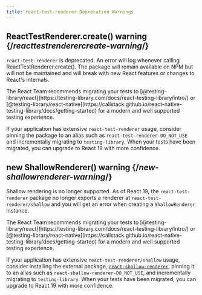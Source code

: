 ```yaml
---
title: react-test-renderer Deprecation Warnings
---
```


## ReactTestRenderer.create() warning {/*reacttestrenderercreate-warning*/}

`react-test-renderer` is deprecated. An error will log whenever calling ReactTestRenderer.create(). The package will remain available on NPM but will not be maintained and will break with new React features or changes to React's internals.

<Note>
The React Team recommends migrating your tests to [@testing-library/react](https://testing-library.com/docs/react-testing-library/intro/) or [@testing-library/react-native](https://callstack.github.io/react-native-testing-library/docs/getting-started) for a modern and well supported testing experience.

If your application has extensive `react-test-renderer` usage, consider pinning the package to an alias such as `react-test-renderer-DO_NOT_USE` and incrementally migrating to `testing-library`. When your tests have been migrated, you can upgrade to React 19 with more confidence.
</Note>

## new ShallowRenderer() warning {/*new-shallowrenderer-warning*/}

Shallow rendering is no longer supported. As of React 19, the `react-test-renderer` package no longer exports a renderer at `react-test-renderer/shallow` and you will get an error when creating a `ShallowRenderer` instance.

<Note>
The React Team recommends migrating your tests to [@testing-library/react](https://testing-library.com/docs/react-testing-library/intro/) or [@testing-library/react-native](https://callstack.github.io/react-native-testing-library/docs/getting-started) for a modern and well supported testing experience.

If your application has extensive `react-test-renderer/shallow` usage, consider installing the external package, [`react-shallow-renderer`](https://www.npmjs.com/package/react-shallow-renderer), pinning it to an alias such as `react-shallow-renderer-DO_NOT_USE`, and incrementally migrating to `testing-library`. When your tests have been migrated, you can upgrade to React 19 with more confidence.
</Note>